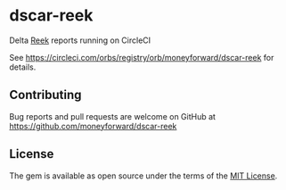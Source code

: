 # dscar-reek

Delta [Reek](https://github.com/troessner/reek) reports running on CircleCI

See https://circleci.com/orbs/registry/orb/moneyforward/dscar-reek for details.

## Contributing
Bug reports and pull requests are welcome on GitHub at https://github.com/moneyforward/dscar-reek

## License
The gem is available as open source under the terms of the [MIT License](https://opensource.org/licenses/MIT).

